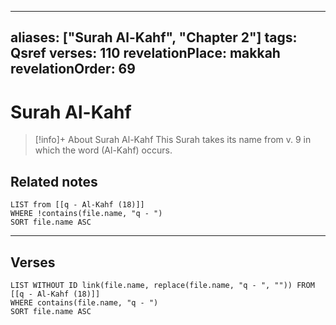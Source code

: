 
---
aliases: ["Surah Al-Kahf", "Chapter 2"]
tags: Qsref
verses: 110
revelationPlace: makkah
revelationOrder: 69
---

# Surah Al-Kahf

> [!info]+ About Surah Al-Kahf
> This Surah takes its name from v. 9 in which the word (Al-Kahf) occurs.

## Related notes
```dataview
LIST from [[q - Al-Kahf (18)]]
WHERE !contains(file.name, "q - ")
SORT file.name ASC
```

---

## Verses
```dataview
LIST WITHOUT ID link(file.name, replace(file.name, "q - ", "")) FROM [[q - Al-Kahf (18)]]
WHERE contains(file.name, "q - ")
SORT file.name ASC
```

